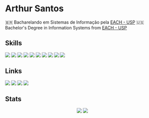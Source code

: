 # Arthur Santos
🇧🇷 Bacharelando em Sistemas de Informação pela [EACH - USP](https://www.each.usp.br/) 
🇺🇸 Bachelor's Degree in Information Systems from [EACH - USP](https://www.each.usp.br/)  
 
## Skills
<div align="left">
<img src="https://img.shields.io/badge/HTML5-E34F26?style=for-the-badge&logo=html5&logoColor=&color=1c1c24"/>
<img src="https://img.shields.io/badge/CSS3-1572B6?style=for-the-badge&logo=css3&logoColor=auto&color=1c1c24"/>
<img src="https://img.shields.io/badge/JavaScript-F7DF1E?style=for-the-badge&logo=javascript&logoColor=auto&color=1c1c24"/>
<img src="https://img.shields.io/badge/Java-%23ED8B00.svg?style=for-the-badge&logo=openjdk&logoColor=auto&color=1c1c24"/>
<img src="https://img.shields.io/badge/C-00599C?style=for-the-badge&logo=c&logoColor=auto&color=1c1c24"/>
<img src="https://img.shields.io/badge/Python-3670A0?style=for-the-badge&logo=python&logoColor=auto&color=1c1c24"/>
<img src="https://img.shields.io/badge/SQL-FFFFFF?style=for-the-badge&logo=oracle&logoColor=auto&color=1c1c24"/>
<img src="https://img.shields.io/badge/GIT-E44C30?style=for-the-badge&logo=git&logoColor=auto&color=1c1c24"/>
<img src="https://img.shields.io/badge/Vscode-007ACC?style=for-the-badge&logo=visual-studio-code&logoColor=auto&color=1c1c24"/>
<img src="https://img.shields.io/badge/Android-3DDC84?style=for-the-badge&logo=android&logoColor=auto&color=1c1c24"/>
</div>

## Links
<div align="left">
  <a href="#" target="_blank" style="text-decoration: none;">
    <img src="https://img.shields.io/badge/-Website-000?style=for-the-badge&logo=microsoft-outlook&logoColor=auto&color=1c1c24"/>
  </a>
  <a href="#" target="_blank" style="text-decoration: none;">
    <img src="https://img.shields.io/badge/-CV-000?style=for-the-badge&logo=microsoft-outlook&logoColor=auto&color=1c1c24"/>
  </a>
  <a href="https://www.linkedin.com/in/arthur-santos-3737b8261/" target="_blank" style="text-decoration: none;">
    <img src="https://img.shields.io/badge/LinkedIn-0A66C2?style=for-the-badge&logo=linkedin&logoColor=auto&color=1c1c24"/>
  </a>
  <a href="https://discord.com/channels/@art.hurr_/" target="_blank" style="text-decoration: none;">
    <img src="https://img.shields.io/badge/Discord-7289DA?style=for-the-badge&logo=discord&logoColor=auto&color=1c1c24"/>
  </a>
</div>

## Stats
<div align="center">
  <img src="https://github-readme-stats-git-masterrstaa-rickstaa.vercel.app/api/top-langs/?username=ArthurJos04&theme=tokyonight&show_icons=true" style="display: inline-block;"/>
  <img src="https://streak-stats.demolab.com?user=ArthurJos04&theme=tokyonight&mode=weekly" style="display: inline-block;"/>
</div>

